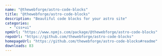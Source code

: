 ```yaml
---
name: "@thewebforge/astro-code-blocks"
title: "@thewebforge/astro-code-blocks"
description: "Beautiful code blocks for your astro site"
categories:
  - "css+ui"
npmUrl: "https://www.npmjs.com/package/@thewebforge/astro-code-blocks"
repoUrl: "https://github.com/thewebforge/astro-code-blocks"
homepageUrl: "https://github.com/thewebforge/astro-code-blocks#readme"
downloads: 83
---
```

